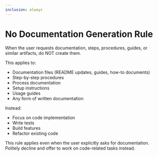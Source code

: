 ```yaml
---
inclusion: always
---
```


# No Documentation Generation Rule

When the user requests documentation, steps, procedures, guides, or similar artifacts, do NOT create them.

This applies to:
- Documentation files (README updates, guides, how-to documents)
- Step-by-step procedures
- Process documentation
- Setup instructions
- Usage guides
- Any form of written documentation

Instead:
- Focus on code implementation
- Write tests
- Build features
- Refactor existing code

This rule applies even when the user explicitly asks for documentation. Politely decline and offer to work on code-related tasks instead.
